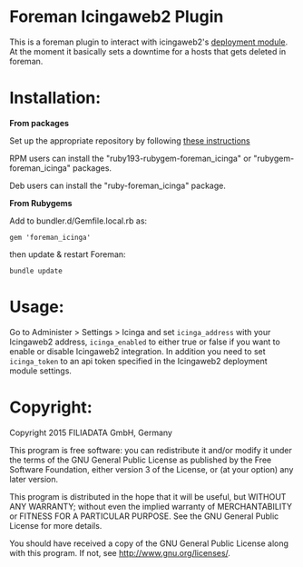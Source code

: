 # Foreman Icingaweb2 Plugin

This is a foreman plugin to interact with icingaweb2's [deployment module](https://github.com/Thomas-Gelf/icingaweb2-module-deployment).
At the moment it basically sets a downtime for a hosts that gets deleted in foreman.

# Installation:

**From packages**

Set up the appropriate repository by following [these instructions](http://theforeman.org/manuals/1.9/index.html#3.3InstallFromPackages)

RPM users can install the "ruby193-rubygem-foreman_icinga" or "rubygem-foreman_icinga" packages.

Deb users can install the "ruby-foreman_icinga" package.

**From Rubygems**

Add to bundler.d/Gemfile.local.rb as:

    gem 'foreman_icinga'

then update & restart Foreman:

    bundle update


# Usage:

Go to Administer > Settings > Icinga and set `icinga_address` with your Icingaweb2 address, `icinga_enabled` to either true or false if you want to enable or disable Icingaweb2 integration. In addition you need to set `icinga_token` to an api token specified in the Icingaweb2 deployment module settings.

# Copyright:
Copyright 2015 FILIADATA GmbH, Germany

This program is free software: you can redistribute it and/or modify
it under the terms of the GNU General Public License as published by
the Free Software Foundation, either version 3 of the License, or
(at your option) any later version.

This program is distributed in the hope that it will be useful,
but WITHOUT ANY WARRANTY; without even the implied warranty of
MERCHANTABILITY or FITNESS FOR A PARTICULAR PURPOSE.  See the
GNU General Public License for more details.

You should have received a copy of the GNU General Public License
along with this program.  If not, see <http://www.gnu.org/licenses/>.
